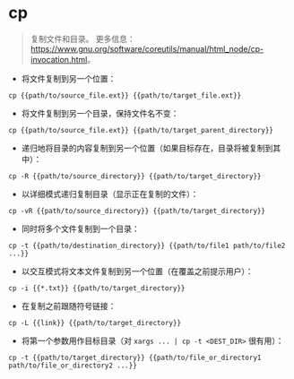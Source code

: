 # cp

> 复制文件和目录。
> 更多信息：<https://www.gnu.org/software/coreutils/manual/html_node/cp-invocation.html>。

- 将文件复制到另一个位置：

`cp {{path/to/source_file.ext}} {{path/to/target_file.ext}}`

- 将文件复制到另一个目录，保持文件名不变：

`cp {{path/to/source_file.ext}} {{path/to/target_parent_directory}}`

- 递归地将目录的内容复制到另一个位置（如果目标存在，目录将被复制到其中）：

`cp -R {{path/to/source_directory}} {{path/to/target_directory}}`

- 以详细模式递归复制目录（显示正在复制的文件）：

`cp -vR {{path/to/source_directory}} {{path/to/target_directory}}`

- 同时将多个文件复制到一个目录：

`cp -t {{path/to/destination_directory}} {{path/to/file1 path/to/file2 ...}}`

- 以交互模式将文本文件复制到另一个位置（在覆盖之前提示用户）：

`cp -i {{*.txt}} {{path/to/target_directory}}`

- 在复制之前跟随符号链接：

`cp -L {{link}} {{path/to/target_directory}}`

- 将第一个参数用作目标目录（对 `xargs ... | cp -t <DEST_DIR>` 很有用）：

`cp -t {{path/to/target_directory}} {{path/to/file_or_directory1 path/to/file_or_directory2 ...}}`